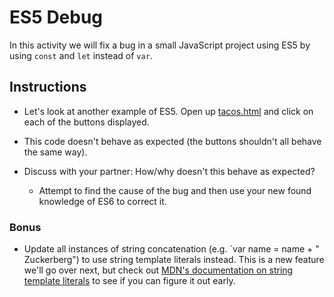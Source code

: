 # ES5 Debug

In this activity we will fix a bug in a small JavaScript project using ES5 by using `const` and `let` instead of `var`.

## Instructions

* Let's look at another example of ES5. Open up [tacos.html](../../../../01-Class-Content/19-react/01-Activities/104-Stu_ES5Debug/Unsolved/tacos.html) and click on each of the buttons displayed.

* This code doesn't behave as expected (the buttons shouldn't all behave the same way).

* Discuss with your partner: How/why doesn't this behave as expected?

  * Attempt to find the cause of the bug and then use your new found knowledge of ES6 to correct it.

### Bonus

* Update all instances of string concatenation (e.g. `var name = name + " Zuckerberg") to use string template literals instead. This is a new feature we'll go over next, but check out [MDN's documentation on string template literals](https://developer.mozilla.org/en-US/docs/Web/JavaScript/Reference/Template_literals) to see if you can figure it out early.
